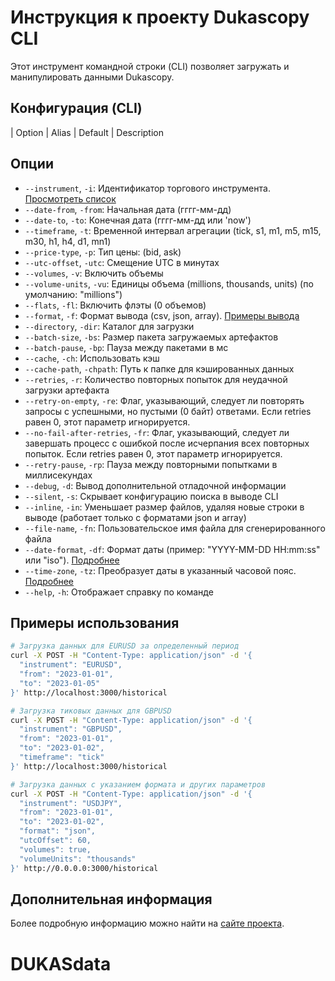 # Инструкция к проекту Dukascopy CLI

Этот инструмент командной строки (CLI) позволяет загружать и манипулировать данными Dukascopy.

## Конфигурация (CLI)

| Option          | Alias | Default    | Description                                                                                                                                                                                                                                                                                                                                                                                                                               
## Опции

- `--instrument`, `-i`: Идентификатор торгового инструмента. [Просмотреть список](https://www.dukascopy.com/swiss/about/dukascopy_contacts.jfx)
- `--date-from`, `-from`: Начальная дата (гггг-мм-дд)
- `--date-to`, `-to`: Конечная дата (гггг-мм-дд или 'now')
- `--timeframe`, `-t`: Временной интервал агрегации (tick, s1, m1, m5, m15, m30, h1, h4, d1, mn1)
- `--price-type`, `-p`: Тип цены: (bid, ask)
- `--utc-offset`, `-utc`: Смещение UTC в минутах
- `--volumes`, `-v`: Включить объемы
- `--volume-units`, `-vu`: Единицы объема (millions, thousands, units) (по умолчанию: "millions")
- `--flats`, `-fl`: Включить флэты (0 объемов)
- `--format`, `-f`: Формат вывода (csv, json, array). [Примеры вывода](https://www.dukascopy-node.app/config/cli)
- `--directory`, `-dir`: Каталог для загрузки
- `--batch-size`, `-bs`: Размер пакета загружаемых артефактов
- `--batch-pause`, `-bp`: Пауза между пакетами в мс
- `--cache`, `-ch`: Использовать кэш
- `--cache-path`, `-chpath`: Путь к папке для кэшированных данных
- `--retries`, `-r`: Количество повторных попыток для неудачной загрузки артефакта
- `--retry-on-empty`, `-re`: Флаг, указывающий, следует ли повторять запросы с успешными, но пустыми (0 байт) ответами. Если retries равен 0, этот параметр игнорируется.
- `--no-fail-after-retries`, `-fr`: Флаг, указывающий, следует ли завершать процесс с ошибкой после исчерпания всех повторных попыток. Если retries равен 0, этот параметр игнорируется.
- `--retry-pause`, `-rp`: Пауза между повторными попытками в миллисекундах
- `--debug`, `-d`: Вывод дополнительной отладочной информации
- `--silent`, `-s`: Скрывает конфигурацию поиска в выводе CLI
- `--inline`, `-in`: Уменьшает размер файлов, удаляя новые строки в выводе (работает только с форматами json и array)
- `--file-name`, `-fn`: Пользовательское имя файла для сгенерированного файла
- `--date-format`, `-df`: Формат даты (пример: "YYYY-MM-DD HH:mm:ss" или "iso"). [Подробнее](https://momentjs.com/docs/#/displaying/format/)
- `--time-zone`, `-tz`: Преобразует даты в указанный часовой пояс. [Подробнее](https://momentjs.com/timezone/)
- `--help`, `-h`: Отображает справку по команде

## Примеры использования

```bash
# Загрузка данных для EURUSD за определенный период
curl -X POST -H "Content-Type: application/json" -d '{
  "instrument": "EURUSD",
  "from": "2023-01-01",
  "to": "2023-01-05"
}' http://localhost:3000/historical

# Загрузка тиковых данных для GBPUSD
curl -X POST -H "Content-Type: application/json" -d '{
  "instrument": "GBPUSD",
  "from": "2023-01-01",
  "to": "2023-01-02",
  "timeframe": "tick"
}' http://localhost:3000/historical

# Загрузка данных с указанием формата и других параметров
curl -X POST -H "Content-Type: application/json" -d '{
  "instrument": "USDJPY",
  "from": "2023-01-01",
  "to": "2023-01-02",
  "format": "json",
  "utcOffset": 60,
  "volumes": true,
  "volumeUnits": "thousands"
}' http://0.0.0.0:3000/historical
```

## Дополнительная информация

Более подробную информацию можно найти на [сайте проекта](https://www.dukascopy-node.app/).
# DUKASdata
